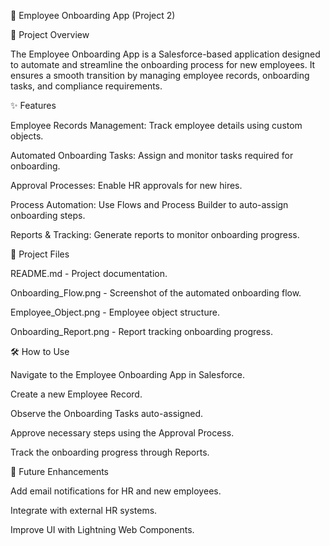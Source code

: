 📌 Employee Onboarding App (Project 2)

📂 Project Overview

The Employee Onboarding App is a Salesforce-based application designed to automate and streamline the onboarding process for new employees. It ensures a smooth transition by managing employee records, onboarding tasks, and compliance requirements.

✨ Features

Employee Records Management: Track employee details using custom objects.

Automated Onboarding Tasks: Assign and monitor tasks required for onboarding.

Approval Processes: Enable HR approvals for new hires.

Process Automation: Use Flows and Process Builder to auto-assign onboarding steps.

Reports & Tracking: Generate reports to monitor onboarding progress.


📂 Project Files

README.md - Project documentation.

Onboarding_Flow.png - Screenshot of the automated onboarding flow.

Employee_Object.png - Employee object structure.

Onboarding_Report.png - Report tracking onboarding progress.


🛠️ How to Use

Navigate to the Employee Onboarding App in Salesforce.

Create a new Employee Record.

Observe the Onboarding Tasks auto-assigned.

Approve necessary steps using the Approval Process.

Track the onboarding progress through Reports.

🚀 Future Enhancements

Add email notifications for HR and new employees.

Integrate with external HR systems.

Improve UI with Lightning Web Components.
